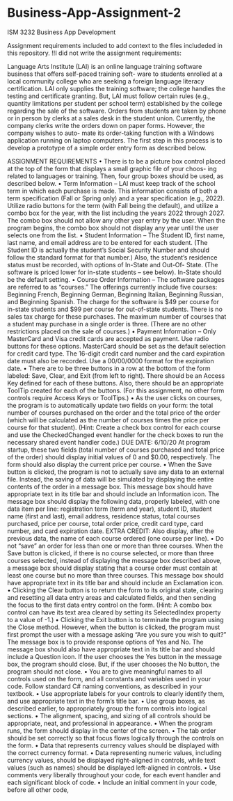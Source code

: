 # Business-App-Assignment-2
ISM 3232 Business App Development

Assignment requirements included to add context to the files includeded in this repository.
!!I did not write the assignment requirements:

Language Arts Institute (LAI) is an online language training software business that offers self-paced training soft-
ware to students enrolled at a local community college who are seeking a foreign language literacy certification.
LAI only supplies the training software; the college handles the testing and certificate granting. But, LAI must
follow certain rules (e.g., quantity limitations per student per school term) established by the college regarding the
sale of the software. Orders from students are taken by phone or in person by clerks at a sales desk in the student
union. Currently, the company clerks write the orders down on paper forms. However, the company wishes to auto-
mate its order-taking function with a Windows application running on laptop computers. The first step in this
process is to develop a prototype of a simple order entry form as described below.

ASSIGNMENT REQUIREMENTS
• There is to be a picture box control placed at the top of the form that displays a small graphic file of your choos-
ing related to languages or training. Then, four group boxes should be used, as described below.
• Term Information – LAI must keep track of the school term in which each purchase is made. This information
consists of both a term specification (Fall or Spring only) and a year specification (e.g., 2022). Utilize radio
buttons for the term (with Fall being the default), and utilize a combo box for the year, with the list including the
years 2022 through 2027. The combo box should not allow any other year entry by the user. When the program
begins, the combo box should not display any year until the user selects one from the list.
• Student Information – The Student ID, first name, last name, and email address are to be entered for each
student. (The Student ID is actually the student’s Social Security Number and should follow the standard format
for that number.) Also, the student’s residence status must be recorded, with options of In-State and Out-Of-
State. (The software is priced lower for in-state students – see below). In-State should be the default setting.
• Course Order Information – The software packages are referred to as “courses.” The offerings currently include
five courses: Beginning French, Beginning German, Beginning Italian, Beginning Russian, and Beginning
Spanish. The charge for the software is $49 per course for in-state students and $99 per course for out-of-state
students. There is no sales tax charge for these purchases. The maximum number of courses that a student may
purchase in a single order is three. (There are no other restrictions placed on the sale of courses.)
• Payment Information – Only MasterCard and Visa credit cards are accepted as payment. Use radio buttons for
these options. MasterCard should be set as the default selection for credit card type. The 16-digit credit card
number and the card expiration date must also be recorded. Use a 00/00/0000 format for the expiration date.
• There are to be three buttons in a row at the bottom of the form labeled: Save, Clear, and Exit (from left to right).
There should be an Access Key defined for each of these buttons. Also, there should be an appropriate ToolTip
created for each of the buttons. (For this assignment, no other form controls require Access Keys or ToolTips.)
• As the user clicks on courses, the program is to automatically update two fields on your form: the total number
of courses purchased on the order and the total price of the order (which will be calculated as the number of
courses times the price per course for that student). (Hint: Create a check box control for each course and use
the CheckedChanged event handler for the check boxes to run the necessary shared event handler code.)
DUE DATE: 6/10/20
At program startup, these two fields (total number of courses purchased and total price of the order) should
display initial values of 0 and $0.00, respectively. The form should also display the current price per course.
• When the Save button is clicked, the program is not to actually save any data to an external file. Instead, the
saving of data will be simulated by displaying the entire contents of the order in a message box. This message
box should have appropriate text in its title bar and should include an Information icon. The message box should
display the following data, properly labeled, with one data item per line: registration term (term and year),
student ID, student name (first and last), email address, residence status, total courses purchased, price per
course, total order price, credit card type, card number, and card expiration date.
EXTRA CREDIT: Also display, after the previous data, the name of each course ordered (one course per line).
• Do not “save” an order for less than one or more than three courses. When the Save button is clicked, if there is
no course selected, or more than three courses selected, instead of displaying the message box described above, a
message box should display stating that a course order must contain at least one course but no more than three
courses. This message box should have appropriate text in its title bar and should include an Exclamation icon.
• Clicking the Clear button is to return the form to its original state, clearing and resetting all data entry areas and
calculated fields, and then sending the focus to the first data entry control on the form. (Hint: A combo box
control can have its text area cleared by setting its SelectedIndex property to a value of -1.)
• Clicking the Exit button is to terminate the program using the Close method. However, when the button is
clicked, the program must first prompt the user with a message asking “Are you sure you wish to quit?” The
message box is to provide response options of Yes and No. The message box should also have appropriate text
in its title bar and should include a Question icon. If the user chooses the Yes button in the message box, the
program should close. But, if the user chooses the No button, the program should not close.
• You are to give meaningful names to all controls used on the form, and all constants and variables used in your
code. Follow standard C# naming conventions, as described in your textbook.
• Use appropriate labels for your controls to clearly identify them, and use appropriate text in the form’s title bar.
• Use group boxes, as described earlier, to appropriately group the form controls into logical sections.
• The alignment, spacing, and sizing of all controls should be appropriate, neat, and professional in appearance.
• When the program runs, the form should display in the center of the screen.
• The tab order should be set correctly so that focus flows logically through the controls on the form.
• Data that represents currency values should be displayed with the correct currency format.
• Data representing numeric values, including currency values, should be displayed right-aligned in controls,
while text values (such as names) should be displayed left-aligned in controls.
• Use comments very liberally throughout your code, for each event handler and each significant block of code.
• Include an initial comment in your code, before all other code, 
